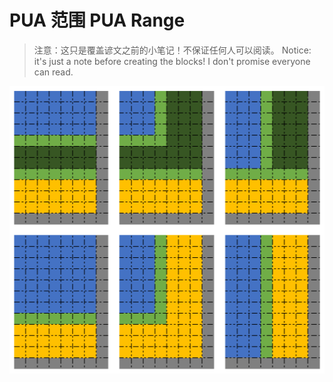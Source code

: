 # PUA 范围 PUA Range
> 注意：这只是覆盖谚文之前的小笔记！不保证任何人可以阅读。
> Notice: it's just a note before creating the blocks! I don't promise everyone can read.

![图片 Photo](./Hangul%20Design.png)
